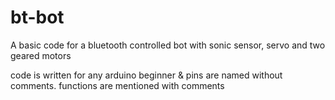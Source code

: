 # bt-bot
A basic code for a bluetooth controlled bot with sonic sensor, servo and two geared motors

code is written for any arduino beginner & pins are named without comments. 
functions are mentioned with comments
